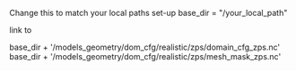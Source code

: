 Change this to match your local paths set-up
base_dir = "/your_local_path"

link to 

base_dir + '/models_geometry/dom_cfg/realistic/zps/domain_cfg_zps.nc' 
base_dir + '/models_geometry/dom_cfg/realistic/zps/mesh_mask_zps.nc'
